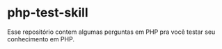 # php-test-skill

Esse repositório contem algumas perguntas em PHP pra você testar seu conhecimento em PHP.